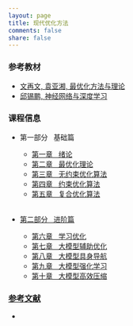 ```yaml
---
layout: page
title: 现代优化方法
comments: false
share: false
---
```




### 参考教材

* <a href="http://faculty.bicmr.pku.edu.cn/~wenzw/optbook.html" class="textlink" target="_blank"> 文再文, 袁亚湘, 最优化方法与理论</a><br>
* <a href="https://nndl.github.io/" class="textlink" target="_blank"> 邱锡鹏, 神经网络与深度学习 </a><br>



### 课程信息 

- 第一部分 &nbsp;  基础篇<br>
  -  <a href="../OPT/绪论.pdf" class="textlink" target="_blank">  第一章 &nbsp;  绪论<br>
  -  <a href="../OPT/最优化理论.pdf" class="textlink" target="_blank">  第二章 &nbsp;  最优化理论<br>
  -  <a href="../OPT/无约束优化算法.pdf" class="textlink" target="_blank">  第三章 &nbsp;  无约束优化算法<br>
  -  <a href="../OPT/约束优化算法.pdf" class="textlink" target="_blank">  第四章 &nbsp;  约束优化算法<br>
  -  <a href="../OPT/复合优化算法.pdf" class="textlink" target="_blank">  第五章 &nbsp;  复合优化算法<br><br>


- 第二部分 &nbsp;  进阶篇<br>
  - 第六章 &nbsp;  学习优化 <br>
  - 第七章 &nbsp;  大模型辅助优化 <br>
  - 第八章 &nbsp;  大模型具身导航 <br>
  - 第九章 &nbsp;  大模型强化学习 <br>
  - 第十章 &nbsp;  大模型高效压缩 <br>


### 参考文献

  -  
